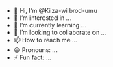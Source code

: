 - 👋 Hi, I’m @Kiiza-wilbrod-umu
- 👀 I’m interested in ...
- 🌱 I’m currently learning ...
- 💞️ I’m looking to collaborate on ...
- 📫 How to reach me ...
- 😄 Pronouns: ...
- ⚡ Fun fact: ...

<!---
Kiiza-wilbrod-umu/Kiiza-wilbrod-umu is a ✨ special ✨ repository because its `README.md` (this file) appears on your GitHub profile.
You can click the Preview link to take a look at your changes.
--->
